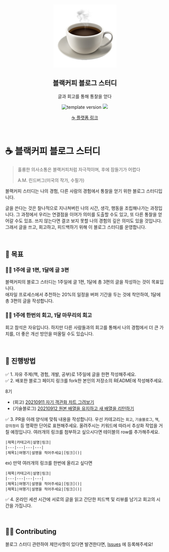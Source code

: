 <br/>
<p align="middle" >
  <img width="200px;" src="./src/images/coffee_emoji.png"/>
</p>
<h2 align="middle">블랙커피 블로그 스터디</h2>
<p align="middle">글과 회고를 통해 통찰을 얻다</p>
<p align="middle">
  <img src="https://img.shields.io/badge/version-1.0.0-blue?style=flat-square" alt="template version"/>
  <img src="https://img.shields.io/badge/language-md-md.svg?style=flat-square"/>
</p>

<p align="middle">
  <a href="https://blackcoffee.blog/">☕ 플랫폼 링크</a>
</p>

<br/>

# ☕ 블랙커피 블로그 스터디

> 훌륭한 의사소통은 블랙커피처럼 자극적이며, 후에 잠들기가 어렵다
> 
> A.M. 린드버그(미국의 작가, 수필가)

블랙커피 스터디는 나의 경험, 다른 사람의 경험에서 통찰을 얻기 위한 블로그 스터디입니다.

글을 쓴다는 것은 찰나적으로 지나쳐버린 나의 시간, 생각, 행동을 조립해나가는 과정입니다. 그 과정에서 우리는 연결점을 이어가 의미를 도출할 수도 있고, 또 다른 통찰을 얻어갈 수도 있죠. 쓰지 않는다면 결코 보지 못할 나의 경험의 깊은 의미도 있을 것입니다. 그래서 글을 쓰고, 회고하고, 피드백하기 위해 이 블로그 스터디를 운영합니다.

<br/>

## 🏴  목표

### ☝🏼 1주에 글 1편, 1달에 글 3편

블랙커피의 블로그 스터디는 1주일에 글 1편, 1달에 총 3편의 글을 작성하는 것이 목표입니다. <br/>
애자일 프로세스에서 추천하는 20%의 일정을 버퍼 기간을 두는 것에 착안하여, 1달에 총 3편의 글을 작성합니다.

### ✌🏼 1주에 한번의 회고, 1달 마무리의 회고

회고 참석은 자유입니다. 하지만 다른 사람들과의 회고를 통해서 나의 경험에서 더 큰 가치를, 더 좋은 개선 방안을 떠올릴 수도 있습니다.

<br/>


## 🚀 진행방법

✅ 1. 자유 주제(책, 경험, 개발, 공부)로 1주일에 글을 한편 작성해주세요. <br/>
✅ 2. 배포한 블로그 페이지 링크를 fork한 본인의 저장소의 README에 작성해주세요. <br/>

8기
- (회고) [20210911 자기 객관화 차트 그려보기](https://brunch.co.kr/@newnorm/110)
- (기술블로그) [20210912 원본 배열을 유지하고 새 배열을 리턴하기](https://brunch.co.kr/@newnorm/112)

✅ 3. PR을 아래 양식에 맞춰 내용을 작성합니다.
우선 카테고리는 `회고`, `기술블로그`, `책`, `강의정리` 등 명확한 단어로 표현해주세요. 올려주시는 키워드에 따라서 추상화 작업을 거칠 예정입니다.
여러개의 링크를 첨부하고 싶으시다면 테이블의 row를 추가해주세요.
```
|제목|카테고리|설명|링크|
|---|---|---|---|
|제목1|여행기|설명을 적어주세요|[링크]()|
```
ex) 만약 여러개의 링크를 한번에 올리고 싶다면
```
|제목|카테고리|설명|링크|
|---|---|---|---|
|제목1|여행기|설명을 적어주세요|[링크]()|
|제목1|여행기|설명을 적어주세요|[링크]()|
```

✅ 4. 온라인 세션 시간에 서로의 글을 읽고 간단한 피드백 및 리뷰를 남기고 회고의 시간을 가집니다.

<br/>

## **👏🏼 Contributing**

블로그 스터디 관련하여 제안사항이 있다면 발견한다면, [Issues](https://github.com/next-step/blog/issues) 에 등록해주세요!

<br/>